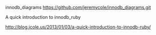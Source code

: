 innodb_diagrams
<https://github.com/jeremycole/innodb_diagrams.git>

A quick introduction to innodb_ruby

<http://blog.jcole.us/2013/01/03/a-quick-introduction-to-innodb-ruby/>

